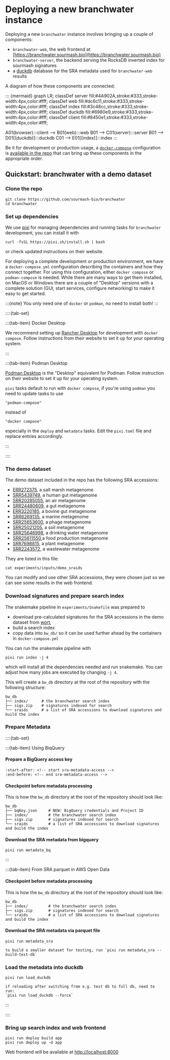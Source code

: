 # Deploying a new branchwater instance

Deploying a new `branchwater` instance involves bringing up a couple of components:
- `branchwater-web`, the web frontend at [https://branchwater.sourmash.bio](https://branchwater.sourmash.bio)
- `branchwater-server`, the backend serving the RocksDB inverted index for sourmash signatures
- a [duckdb](https://duckdb.org/) database for the SRA metadata used for
  `branchwater-web` results

A diagram of how these components are connected:

::: {mermaid}
graph LR;
classDef server fill:#4A902A,stroke:#333,stroke-width:4px,color:#fff;
classDef web fill:#dc6c11,stroke:#333,stroke-width:4px,color:#fff;
classDef index fill:#3c48cc,stroke:#333,stroke-width:4px,color:#fff;
classDef duckdb fill:#6980e9,stroke:#333,stroke-width:4px,color:#fff;
classDef client fill:#8450e1,stroke:#333,stroke-width:4px,color:#fff;

A01(browser):::client --> B01(web):::web
B01 --> C01(server):::server
B01 --> D01[(duckdb)]:::duckdb
C01 --> E01[(index)]:::index
:::

Be it for development or production usage,
a [`docker-compose`](https://docs.docker.com/compose/)
configuration is [available in the repo](https://github.com/sourmash-bio/branchwater/blob/main/docker-compose.yml)
that can bring up these components in the appropriate order.

## Quickstart: branchwater with a demo dataset

### Clone the repo

```
git clone https://github.com/sourmash-bio/branchwater
cd branchwater
```

### Set up dependencies

We use [pixi](https://pixi.sh) for managing dependencies and running tasks for `branchwater` development,
you can install it with
```
curl -fsSL https://pixi.sh/install.sh | bash
```
or check updated instructions on their website.

For deploying a complete development or production environment,
we have a `docker-compose.yml` configuration describing the containers and how they connect together.
For using this configuration,
either `docker compose` or `podman-compose` is needed.
While there are many ways to get them installed,
on MacOS or Windows there are a couple of "Desktop" versions with a complete solution
(GUI, start services, configure networking) to make it easy to get started.

:::{note}
You only need one of `docker` or `podman`, no need to install both!
:::

::::{tab-set}

:::{tab-item} Docker Desktop

We recommend setting up [Rancher Desktop](https://rancherdesktop.io/)
for development with `docker compose`.
Follow instructions from their website to set it up for your operating system.

:::

:::{tab-item} Podman Desktop

[Podman Desktop](https://podman-desktop.io/) is the "Desktop" equivalent for Podman.
Follow instruction on their website to set it up for your operating system.

`pixi` tasks default to run with `docker compose`,
if you're using `podman` you need to update tasks to use
```
"podman-compose"
```
instead of
```
"docker compose"
```
especially in the `deploy` and `metadata` tasks.
Edit the `pixi.toml` file and replace entries accordingly.

:::

::::


### The demo dataset

The demo dataset included in the repo has the following SRA accessions:

- [ERR272375](https://trace.ncbi.nlm.nih.gov/Traces/index.html?view=run_browser&acc=ERR272375&display=metadata), a salt marsh metagenome
- [SRR5439749](https://trace.ncbi.nlm.nih.gov/Traces/index.html?view=run_browser&acc=SRR5439749&display=metadata), a human gut metagenome
- [SRR20285055](https://trace.ncbi.nlm.nih.gov/Traces/index.html?view=run_browser&acc=SRR20285055&display=metadata), an air metagenome
- [SRR24480609](https://trace.ncbi.nlm.nih.gov/Traces/index.html?view=run_browser&acc=SRR24480609&display=metadata), a gut metagenome
- [ERR3220185](https://trace.ncbi.nlm.nih.gov/Traces/index.html?view=run_browser&acc=ERR3220185&display=metadata), a bovine gut metagenome
- [SRR6269135](https://trace.ncbi.nlm.nih.gov/Traces/index.html?view=run_browser&acc=SRR6269135&display=metadata), a marine metagenome
- [SRR25653600](https://trace.ncbi.nlm.nih.gov/Traces/index.html?view=run_browser&acc=SRR25653600&display=metadata), a phage metagenome
- [SRR25021205](https://trace.ncbi.nlm.nih.gov/Traces/index.html?view=run_browser&acc=SRR25021205&display=metadata), a soil metagenome
- [SRR25646998](https://trace.ncbi.nlm.nih.gov/Traces/index.html?view=run_browser&acc=SRR25646998&display=metadata), a drinking water metagenome
- [SRR25611550](https://trace.ncbi.nlm.nih.gov/Traces/index.html?view=run_browser&acc=SRR25611550&display=metadata),a food production metagenome
- [SRR7698815](https://trace.ncbi.nlm.nih.gov/Traces/index.html?view=run_browser&acc=SRR7698815&display=metadata), a plant metagenome
- [SRR2243572](https://trace.ncbi.nlm.nih.gov/Traces/index.html?view=run_browser&acc=SRR2243572&display=metadata), a wastewater metagenome

They are listed in this file:
```
cat experiments/inputs/demo_sraids
```

You can modify and use other SRA accessions,
they were chosen just so we can see some results in the web frontend.

### Download signatures and prepare search index

The snakemake pipeline in `experiments/Snakefile` was prepared to
- download pre-calculated signatures for the SRA accessions in the demo dataset from [wort](https://wort.sourmash.bio),
- build a search index
- copy data into `bw_db/` so it can be used further ahead by the containers in `docker-compose.yml`

You can run the snakemake pipeline with
```
pixi run index -j 4
```
which will install all the dependencies needed and run snakemake.
You can adjust how many jobs are executed by changing `-j 4`.

This will create a `bw_db` directory at the root of the repository with the following structure:
```
bw_db
├── index/      # the branchwater search index
├── sigs.zip    # signatures indexed for search
└── sraids      # a list of SRA accessions to download signatures and build the index
```

### Prepare Metadata

::::{tab-set}

:::{tab-item} Using BiqQuery

#### Prepare a BigQuery access key

```{include} ../metadata/README.md
:start-after: <!-- start sra-metadata-access -->
:end-before: <!-- end sra-metadata-access -->
```

#### Checkpoint before metadata processing

This is how the `bw_db` directory at the root of the repository should look like:
```
bw_db
├── bqKey.json     # NEW: BigQuery credentials and Project ID
├── index/         # the branchwater search index
├── sigs.zip       # signatures indexed for search
└── sraids         # a list of SRA accessions to download signatures and build the index
```

#### Download the SRA metadata from bigquery

```
pixi run metadata_bq
```

:::

:::{tab-item} From SRA parquet in AWS Open Data

#### Checkpoint before metadata processing

This is how the `bw_db` directory at the root of the repository should look like:
```
bw_db
├── index/         # the branchwater search index
├── sigs.zip       # signatures indexed for search
└── sraids         # a list of SRA accessions to download signatures and build the index
```

#### Download the SRA metadata via parquet file

```
pixi run metadata_sra
```
```{note}
to build a smaller dataset for testing, run `pixi run metadata_sra --build-test-db`
```

### Load the metadata into duckdb
```
pixi run load_duckdb
```
```{note}
if reloading after switching from e.g. test db to full db, need to run:
`pixi run load_duckdb --force`
```

:::

::::

### Bring up search index and web frontend

```
pixi run deploy build app
pixi run deploy up -d app
```

Web frontend will be available at [http://localhost:8000](http://localhost:8000)

